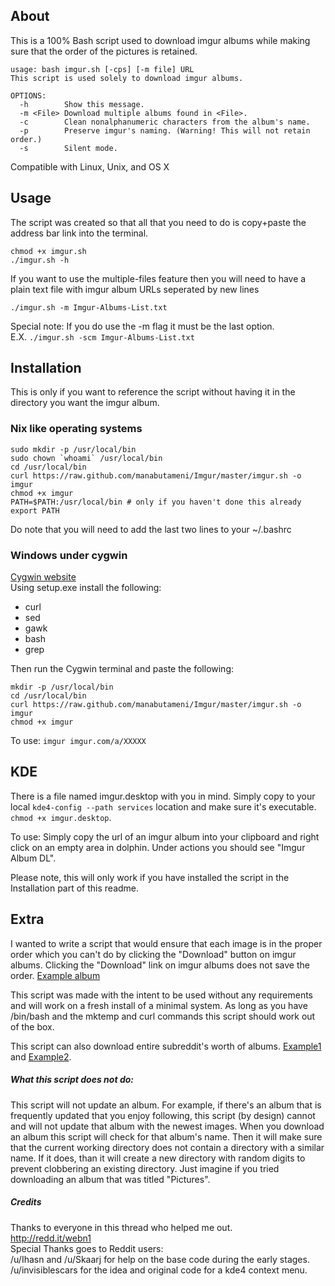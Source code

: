 About
-----

This is a 100% Bash script used to download imgur albums while making sure that
the order of the pictures is retained.

    usage: bash imgur.sh [-cps] [-m file] URL
    This script is used solely to download imgur albums.

    OPTIONS:
      -h        Show this message.
      -m <File> Download multiple albums found in <File>.
      -c        Clean nonalphanumeric characters from the album's name.
      -p        Preserve imgur's naming. (Warning! This will not retain order.)
      -s        Silent mode.

Compatible with Linux, Unix, and OS X  

Usage
-----

The script was created so that all that you need to do is copy+paste the address
bar link into the terminal.

    chmod +x imgur.sh
    ./imgur.sh -h

If you want to use the multiple-files feature then you will need to have a plain
text file with imgur album URLs seperated by new lines

`./imgur.sh -m Imgur-Albums-List.txt`

Special note: If you do use the -m flag it must be the last option.  
E.X. `./imgur.sh -scm Imgur-Albums-List.txt`

Installation
------------

This is only if you want to reference the script without having it in the
directory you want the imgur album.

### Nix like operating systems

    sudo mkdir -p /usr/local/bin 
    sudo chown `whoami` /usr/local/bin
    cd /usr/local/bin
    curl https://raw.github.com/manabutameni/Imgur/master/imgur.sh -o imgur
    chmod +x imgur
    PATH=$PATH:/usr/local/bin # only if you haven't done this already
    export PATH

Do note that you will need to add the last two lines to your ~/.bashrc

### Windows under cygwin

[Cygwin website](http://cygwin.com/install.html)  
Using setup.exe install the following:
* curl
* sed
* gawk
* bash
* grep

Then run the Cygwin terminal and paste the following:

    mkdir -p /usr/local/bin
    cd /usr/local/bin
    curl https://raw.github.com/manabutameni/Imgur/master/imgur.sh -o imgur
    chmod +x imgur

To use:
`imgur imgur.com/a/XXXXX`

KDE
---

There is a file named imgur.desktop with you in mind. Simply copy to your local
`kde4-config --path services` location and make sure it's executable. `chmod +x
imgur.desktop`.

To use: Simply copy the url of an imgur album into your clipboard and right
click on an empty area in dolphin. Under actions you should see "Imgur Album
DL".

Please note, this will only work if you have installed the script in the
Installation part of this readme.

Extra
-----

I wanted to write a script that would ensure that each image is in the proper
order which you can't do by clicking the "Download" button on imgur albums.
Clicking the "Download" link on imgur albums does not save the order. [Example album](http://imgur.com/a/NhmjT/all#0)

This script was made with the intent to be used without any requirements and
will work on a fresh install of a minimal system. As long as you have /bin/bash
and the mktemp and curl commands this script should work out of the box.

This script can also download entire subreddit's worth of
albums. [Example1](http://reactiongifsmods.imgur.com/) and
[Example2](http://imgur.com/r/reactiongifs). 

##### What this script does not do: 

This script will not update an album. For example, if there's an album that is
frequently updated that you enjoy following, this script (by design) cannot and
will not update that album with the newest images. When you download an album
this script will check for that album's name. Then it will make sure that the
current working directory does not contain a directory with a similar name.
If it does, than it will create a new directory with random digits to prevent
clobbering an existing directory. Just imagine if you tried downloading an album
that was titled "Pictures".

##### Credits

Thanks to everyone in this thread who helped me out.  
http://redd.it/webn1  
Special Thanks goes to Reddit users:  
  /u/Ihasn and /u/Skaarj for help on the base code during the early stages.  
  /u/invisiblescars for the idea and original code for a kde4 context menu.
